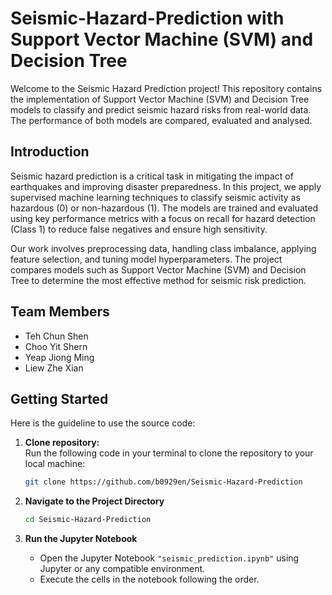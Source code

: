 # Seismic-Hazard-Prediction with Support Vector Machine (SVM) and Decision Tree
Welcome to the Seismic Hazard Prediction project! This repository contains the implementation of Support Vector Machine (SVM) and Decision Tree models to classify and predict seismic hazard risks from real-world data. The performance of both models are compared, evaluated and analysed.

## Introduction
Seismic hazard prediction is a critical task in mitigating the impact of earthquakes and improving disaster preparedness. In this project, we apply supervised machine learning techniques to classify seismic activity as hazardous (0) or non-hazardous (1). The models are trained and evaluated using key performance metrics with a focus on recall for hazard detection (Class 1) to reduce false negatives and ensure high sensitivity. 

Our work involves preprocessing data, handling class imbalance, applying feature selection, and tuning model hyperparameters. The project compares models such as Support Vector Machine (SVM) and Decision Tree to determine the most effective method for seismic risk prediction.

## Team Members
- Teh Chun Shen
- Choo Yit Shern
- Yeap Jiong Ming
- Liew Zhe Xian

## Getting Started
Here is the guideline to use the source code:

1. **Clone repository:**  
   Run the following code in your terminal to clone the repository to your local machine:  

   ```bash
   git clone https://github.com/b0929en/Seismic-Hazard-Prediction
   ```

2. **Navigate to the Project Directory**  

   ```bash
   cd Seismic-Hazard-Prediction
   ```

3. **Run the Jupyter Notebook**  

   - Open the Jupyter Notebook `"seismic_prediction.ipynb"` using Jupyter or any compatible environment.  
   - Execute the cells in the notebook following the order.


